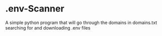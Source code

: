 # .env-Scanner
A simple python program that will go through the domains in domains.txt searching for and downloading .env files
